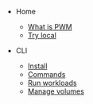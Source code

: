 <!-- _navbar.md -->

* Home

  * [What is PWM](README.md)
  * [Try local](more-pages.md)

* CLI
  * [Install](cli/intro.md)
  * [Commands](cli/intro.md?id=cli-commands)
  * [Run workloads](cli/intro.md?id=workloads-1)
  * [Manage volumes](cli/intro.md?id=storages-and-volumes)